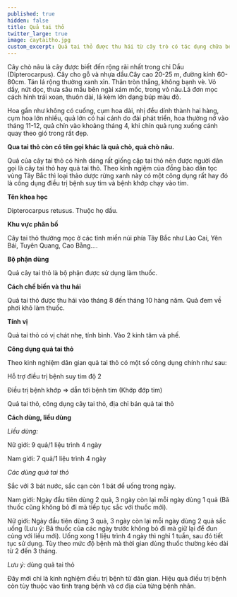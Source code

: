```yaml
---
published: true
hidden: false
title: Quả tai thỏ
twitter_large: true
image: caytaitho.jpg
custom_excerpt: Quả tai thỏ được thu hái từ cây trò có tác dụng chữa bệnh tim mạch khá hiệu quả, với 2 quả tai thỏ trên ngày.
---
```


Cây chò nâu là cây được biết đến rộng rãi nhất trong chi Dầu (Dipterocarpus). Cây cho gỗ và nhựa dầu.Cây cao 20-25 m, đường kính 60-80cm. Tán lá rộng thường xanh xỉn. Thân tròn thẳng, không bạnh vè. Vỏ dầy, nứt dọc, thưa sâu mầu bên ngài xám mốc, trong vỏ nâu.Lá đơn mọc cách hình trái xoan, thuôn dài, lá kèm lớn dạng búp màu đỏ.

Hoa gần như không có cuống, cụm hoa dài, nhị đều dính thành hai hàng, cụm hoa lớn nhiều, quả lớn có hai cánh do đài phát triển, hoa thường nở vào tháng 11-12, quả chín vào khoảng tháng 4, khi chín quả rụng xuống cánh quay theo gió trong rất đẹp.

**Qua tai thỏ còn có tên gọi khác là quả chò, quả chò nâu.**

Quả của cây tai thỏ có hình dáng rất giống cặp tai thỏ nên được người dân gọi là cây tai thỏ hay quả tai thỏ. Theo kinh ngiệm của đồng bào dân tọc vùng Tây Bắc thì loại thảo dược rừng xanh này có một công dụng rất hay đó là công dụng điều trị bệnh suy tim và bệnh khớp chạy vào tim.

**Tên khoa học**

Dipterocarpus retusus. Thuộc họ dầu.


**Khu vực phân bố**

Cây tai thỏ thường mọc ở các tỉnh miền núi phía Tây Bắc như Lào Cai, Yên Bái, Tuyên Quang, Cao Bằng….

**Bộ phận dùng**

Quả cây tai thỏ là bộ phận được sử dụng làm thuốc.

**Cách chế biến và thu hái**

Quả tai thỏ được thu hái vào tháng 8 đến tháng 10 hàng năm. Quả đem về phơi khô làm thuốc.

**Tính vị**

Quả tai thỏ có vị chát nhẹ, tính bình. Vào 2 kinh tâm và phế.

**Công dụng quả tai thỏ**

Theo kinh nghiệm dân gian quả tai thỏ có một số công dụng chính như sau:

Hỗ trợ điều trị bệnh suy tim độ 2

Điều trị bệnh khớp => dẫn tới bệnh tim (Khớp đớp tim)

Quả tai thỏ, công dụng cây tai thỏ, địa chỉ bán quả tai thỏ

**Cách dùng, liều dùng**

*Liều dùng:*

Nữ giới: 9 quả/1 liệu trình 4 ngày

Nam giới: 7 quả/1 liệu trình 4 ngày

*Các dùng quả tai thỏ*

Sắc với 3 bát nước, sắc cạn còn 1 bát để uống trong ngày.

Nam giới: Ngày đầu tiên dùng 2 quả, 3 ngày còn lại mỗi ngày dùng 1 quả (Bã thuốc cũng không bỏ đi mà tiếp tục sắc với thuốc mới).

Nữ giới: Ngày đầu tiên dùng 3 quả, 3 ngày còn lại mỗi ngày dùng 2 quả sắc uống (Lưu ý: Bã thuốc của các ngày trước không bỏ đi mà giữ lại để đun cùng với liều mới). Uống xong 1 liệu trình 4 ngày thì nghỉ 1 tuần, sau đó tiết tục sử dụng. Tùy theo mức độ bệnh mà thời gian dùng thuốc thường kéo dài từ 2 đến 3 tháng.

*Lưu ý:* dùng quả tai thỏ

Đây mới chỉ là kinh nghiệm điều trị bệnh từ dân gian. Hiệu quả điều trị bệnh còn tùy thuộc vào tình trạng bệnh và cơ địa của từng bệnh nhân.